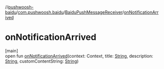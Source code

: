 //[pushwoosh-baidu](../../../index.md)/[com.pushwoosh.baidu](../index.md)/[BaiduPushMessageReceiver](index.md)/[onNotificationArrived](on-notification-arrived.md)

# onNotificationArrived

[main]\
open fun [onNotificationArrived](on-notification-arrived.md)(context: Context, title: [String](https://developer.android.com/reference/kotlin/java/lang/String.html), description: [String](https://developer.android.com/reference/kotlin/java/lang/String.html), customContentString: [String](https://developer.android.com/reference/kotlin/java/lang/String.html))
